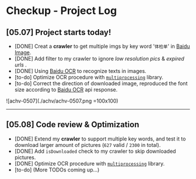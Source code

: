 # Checkup - Project Log

## [05.07] Project starts today!
 - [DONE] Creat a __crawler__ to get multiple imgs by key word '`体检单`' in [Baidu Image](https://image.baidu.com/).
 - [DONE] Add filter to my crawler to ignore _low resolution pics_ & _expired urls_ .
 - [DONE] Using [Baidu OCR](https://ai.baidu.com/) to recognize texts in images.
 - [to-do] Optimize OCR procedure with [`multiprocessing`](https://docs.python.org/3.6/library/multiprocessing.html) library.
 - [to-do] Correct the direction of downloaded image, reproduced the font size according to [Baidu OCR](https://ai.baidu.com/) api response.

 ![achv-0507](./achv/achv-0507.png =100x100)

---

## [05.08] Code review & Optimization
 - [DONE] Extend my __crawler__ to support multiple key words, and test it to download larger amount of pictures (`627` valid / `2300` in total).
 - [DONE] Add `isDownloaded` check to my crawler to skip downloaded pictures.
 - [DONE] Optimize OCR procedure with [`multiprocessing`](https://docs.python.org/3.6/library/multiprocessing.html) library.
 - [to-do] (More TODOs coming up...)
